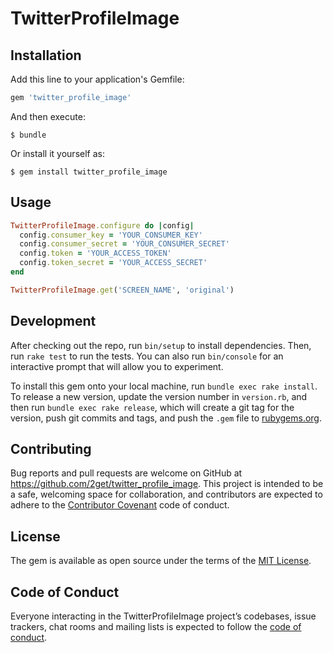 # TwitterProfileImage

## Installation

Add this line to your application's Gemfile:

```ruby
gem 'twitter_profile_image'
```

And then execute:

    $ bundle

Or install it yourself as:

    $ gem install twitter_profile_image

## Usage

```ruby
TwitterProfileImage.configure do |config|
  config.consumer_key = 'YOUR_CONSUMER_KEY'
  config.consumer_secret = 'YOUR_CONSUMER_SECRET'
  config.token = 'YOUR_ACCESS_TOKEN'
  config.token_secret = 'YOUR_ACCESS_SECRET'
end

TwitterProfileImage.get('SCREEN_NAME', 'original')
```

## Development

After checking out the repo, run `bin/setup` to install dependencies. Then, run `rake test` to run the tests. You can also run `bin/console` for an interactive prompt that will allow you to experiment.

To install this gem onto your local machine, run `bundle exec rake install`. To release a new version, update the version number in `version.rb`, and then run `bundle exec rake release`, which will create a git tag for the version, push git commits and tags, and push the `.gem` file to [rubygems.org](https://rubygems.org).

## Contributing

Bug reports and pull requests are welcome on GitHub at https://github.com/2get/twitter_profile_image. This project is intended to be a safe, welcoming space for collaboration, and contributors are expected to adhere to the [Contributor Covenant](http://contributor-covenant.org) code of conduct.

## License

The gem is available as open source under the terms of the [MIT License](http://opensource.org/licenses/MIT).

## Code of Conduct

Everyone interacting in the TwitterProfileImage project’s codebases, issue trackers, chat rooms and mailing lists is expected to follow the [code of conduct](https://github.com/2get/twitter_profile_image/blob/master/CODE_OF_CONDUCT.md).
